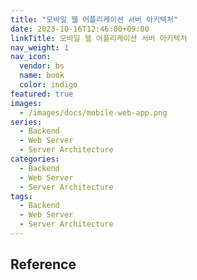 ```yaml
---
title: "모바일 웹 어플리케이션 서버 아키텍처"
date: 2023-10-16T12:46:00+09:00
linkTitle: 모바일 웹 어플리케이션 서버 아키텍처
nav_weight: 1
nav_icon:
  vendor: bs
  name: book
  color: indigo
featured: true
images:
  - /images/docs/mobile-web-app.png
series:
  - Backend
  - Web Server
  - Server Architecture
categories:
  - Backend
  - Web Server
  - Server Architecture
tags:
  - Backend
  - Web Server
  - Server Architecture
---
```


## Reference
